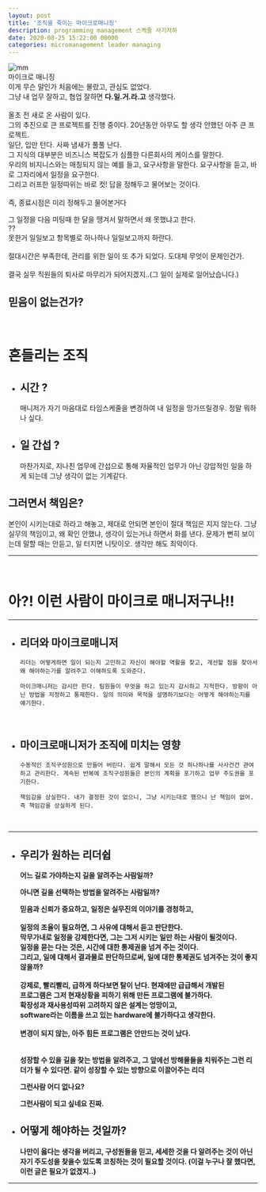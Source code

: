 ```yaml
---
layout: post
title: '조직을 죽이는 마이크로매니징'
description: programming management 스케줄 사기저하
date: 2020-08-25 15:22:00 00000
categories: micromanagement leader managing
---
```


![mm](https://t4.ftcdn.net/jpg/00/16/13/89/240_F_16138996_wUKVkp5FvGhI16j4TKNBVB627toHoDpb.jpg)<br/>
마이크로 매니징<br/>
이게 무슨 말인가 처음에는 몰랐고, 관심도 없었다.<br/> 그냥 내 업무 잘하고, 협업 잘하면 <b>다.일.거.라.고</b> 생각했다.<br/><br/>
올초 전 새로 온 사람이 있다.<br/>
그의 추진으로 큰 프로젝트를 진행 중이다. 
20년동안 아무도 할 생각 안했던 아주 큰 프로젝트.<br/>
일단, 입만 턴다. 사짜 냄새가 풀풀 난다.<br/> 그 지식의 대부분은 비즈니스 복잡도가 심플한 다른회사의 케이스를 말한다.<br/>
우리의 비지니스와는 매칭되지 않는 예를 들고, 요구사항을 말한다.
요구사항을 듣고, 바로 그자리에서 일정을 요구한다.<br/>
그리고 러프한 일정따위는 바로 컷! 답을 정해두고 물어보는 것이다.<br/><br/>
즉, 종료시점은 미리 정해두고 물어본거다<br/>

그 일정을 다음 미팅때 한 달을 땡겨서 말하면서 왜 못했냐고 한다.<br/>
??<br/> 
못한거 일일보고 항목별로 하나하나 일일보고까지 하란다.<br/>
<br/>
절대시간은 부족한데, 관리를 위한 일이 또 추가 되었다. 도대체 무엇이 문제인건가. 
<br/>
<br/>
결국 실무 직원들의 퇴사로 마무리가 되어지겠지..(그 일이 실제로 일어났습니다.)
<br/>
## 믿음이 없는건가?
<br/>

# 흔들리는 조직

- ## 시간 ?

  매니저가 자기 마음대로 타임스케줄을 변경하여 내 일정을 망가뜨릴경우. 정말 뭐하나 싶다.

- ## 일 간섭 ?

  마찬가지로, 지나친 업무에 간섭으로 통해 자율적인 업무가 아닌 강압적인 일을 하게 되는데 그냥 생각이 없는 기계같다.



## 그러면서 책임은?
본인이 시키는대로 하라고 해놓고, 제대로 안되면 본인이 절대 책임은 지지 않는다. 그냥 실무의 책임이고, 왜 확인 안했냐, 생각이 있는거냐 하면서 화를 낸다. 문제가 뻔히 보이는데 말할 때는 안듣고, 일 터지면 니탓이오. 생각만 해도 최악이다.

---
<br/>

# 아?! 이런 사람이 마이크로 매니저구나!!

---

- ## 리더와 마이크로매니저

      리더는 어떻게하면 일이 되는지 고민하고 자신이 해야할 역활을 찾고, 개선할 점을 찾아서 왜 해야하는가를 알려주고 이해하도록 도와준다.

      마이크매니저는 감시만 한다. 팀원들이 무엇을 하고 있는지 감시하고 지적한다. 방향이 아닌 방법을 지정하고 통제한다. 일의 의미와 목적을 설명하기보다는 어떻게 해야하는지를 얘기한다.

  <br/>

* ## 마이크로매니저가 조직에 미치는 영향

      수동적인 조직구성원으로 만들어 버린다. 쉽게 말해서 모든 것 하나하나를 사사건건 관여하고 관리한다. 계속된 반복에 조직구성원들은 본인의 계획을 포기하고 업무 주도권을 포기한다. 

      책임감을 상실한다. 내가 결정한 것이 없으니, 그냥 시키는대로 했으니 난 책임이 없어. 즉 책임감을 상실하게 된다.
  <br/>

---

- ## 우리가 원하는 리더쉽

  <b>어느 길로 가야하는지 길을 알려주는 사람일까?<br/>

  <b>아니면 길을 선택하는 방법을 알려주는 사람일까?<br/>


  믿음과 신뢰가 중요하고, 일정은 실무진의 이야기를 경청하고,<br/>
  <br/>
  일정의 조율이 필요하면, 그 사유에 대해서 듣고 판단한다.<br/>
  막무가내로 일정을 강제한다면, 그는 그저 시키는 일만 하는 사람이 될것이다.<br/>
  일정을 묻는 다는 것은, 시간에 대한 통제권을 넘겨 주는 것이다.<br/>
  그리고, 일에 대해서 결과물로 판단하므로써, 일에 대한 통제권도 넘겨주는 것이 좋지 않을까?<br/>
  <br/>
  강제로, 빨리빨리, 급하게 하다보면 탈이 난다. 현재에만 급급해서 개발된<br/>
  프로그램은 그저 현재상황을 피하기 위해 만든 프로그램에 불가하다.<br/>
  확장성과 재사용성따위 고려하지 않은 설계는 엉망이고,  <br/>
  software라는 이름을 쓰고 있는 hardware에 불가하다고 생각한다.<br/>
  <br/>
  변경이 되지 않는, 아주 힘든 프로그램은 안만드는 것이 났다.<br/><br/>
  <br/>
  성장할 수 있을 길을 찾는 방법을 알려주고, 그 앞에선 방해물들을 치워주는
  그런 리더가 될 수 있다면. 같이 성장할 수 있는 방향으로 이끌어주는 리더
  
  그런사람 어디 없나요?

  그런사람이 되고 싶네요 진짜.



- ## 어떻게 해야하는 것일까?

  나만이 옳다는 생각을 버리고, 구성원들을 믿고, 세세한 것을 다 알려주는 것이 아닌 자기 주도성을 찾을수 있도록 코칭하는 것이 필요할 것이다. 
  (이걸 누구나 잘 했다면, 이런 글은 필요가 없겠지..)
  <br/>

---
## <br/>
